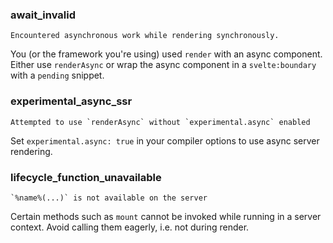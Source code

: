 <!-- This file is generated by scripts/process-messages/index.js. Do not edit! -->

### await_invalid

```
Encountered asynchronous work while rendering synchronously.
```

You (or the framework you're using) used `render` with an async component. Either use `renderAsync` or wrap the async component in a `svelte:boundary` with a `pending` snippet.

### experimental_async_ssr

```
Attempted to use `renderAsync` without `experimental.async` enabled
```

Set `experimental.async: true` in your compiler options to use async server rendering.

### lifecycle_function_unavailable

```
`%name%(...)` is not available on the server
```

Certain methods such as `mount` cannot be invoked while running in a server context. Avoid calling them eagerly, i.e. not during render.
